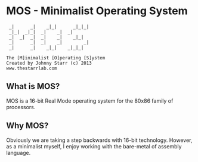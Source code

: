 MOS - Minimalist Operating System
===
```
 _|      _|    _|_|      _|_|_|      
 _|_|  _|_|  _|    _|  _|            
 _|  _|  _|  _|    _|    _|_|        
 _|      _|  _|    _|        _|      
 _|      _|    _|_|    _|_|_|   

The [M]inimalist [O]perating [S]ystem
Created by Johnny Starr (c) 2013
www.thestarrlab.com
```

What is MOS?
---
MOS is a 16-bit Real Mode operating system for the 80x86 family of processors.

Why MOS?
---
Obviously we are taking a step backwards with 16-bit technology.  However, as
a minimalist myself, I enjoy working with the bare-metal of assembly language.

